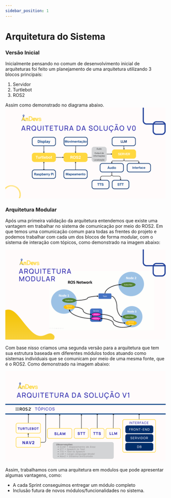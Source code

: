 ```yaml
---
sidebar_position: 1
---
```


# Arquitetura do Sistema

### Versão Inicial 
Inicialmente pensando no comum de desenvolvimento inicial de arquiteturas foi feito um planejamento de uma arquitetura utilizando 3 blocos principais: 
1. Servidor 
2. Turtlebot 
3. ROS2 

Assim como demonstrado no diagrama abaixo. 
![Arquitetura - V0](./img/arq1.png)


### Arquitetura Modular 
Após uma primeira validação da arquitetura entendemos que existe uma vantagem em trabalhar no sistema de comunicação por meio do ROS2. Em que temos uma comunicação comum para todas as frentes do projeto e podemos trabalhar com cada um dos blocos de forma modular, com o sistema de interação com tópicos, como demonstrado na imagem abaixo: 

![Arquitetura Modular](./img/arqMod.png)

Com base nisso criamos uma segunda versão para a arquitetura que tem sua estrutura baseada em diferentes módulos todos atuando como sistemas individuais que se comunicam por meio de uma mesma fonte, que é o ROS2. Como demonstrado na imagem abaixo: 

![Arquitetura - V1](./img/arq2.png)

Assim, trabalhamos com uma arquitetura em modulos que pode apresentar algumas vantagens, como: 
- A cada Sprint conseguimos entregar um módulo completo 
- Inclusão futura de novos módulos/funcionalidades no sistema.